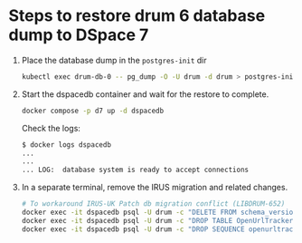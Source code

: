 # Steps to restore drum 6 database dump to DSpace 7

1. Place the database dump in the `postgres-init` dir

    ```bash
    kubectl exec drum-db-0 -- pg_dump -O -U drum -d drum > postgres-init/drum.sql
    ```

2. Start the dspacedb container and wait for the restore to complete.

    ```bash
    docker compose -p d7 up -d dspacedb
    ```

    Check the logs:

    ```bash
    $ docker logs dspacedb
    ...
    ...
    ... LOG:  database system is ready to accept connections
    ```

3. In a separate terminal, remove the IRUS migration and related changes.

    ```bash
    # To workaround IRUS-UK Patch db migration conflict (LIBDRUM-652)
    docker exec -it dspacedb psql -U drum -c "DELETE FROM schema_version WHERE script='V6.0_2017.02.14__statistics-harvester.sql'"
    docker exec -it dspacedb psql -U drum -c "DROP TABLE OpenUrlTracker;"
    docker exec -it dspacedb psql -U drum -c "DROP SEQUENCE openurltracker_seq;"

    ```
